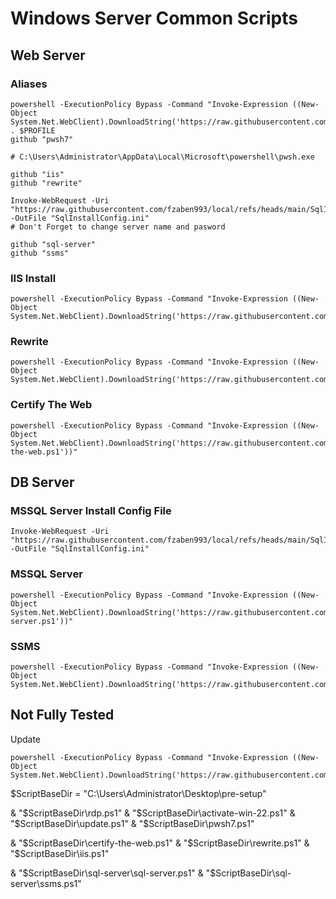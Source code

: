 # Windows Server Common Scripts

## Web Server

### Aliases

```pwsh
powershell -ExecutionPolicy Bypass -Command "Invoke-Expression ((New-Object System.Net.WebClient).DownloadString('https://raw.githubusercontent.com/fzaben993/local/main/profile.ps1'))"
. $PROFILE
github "pwsh7"

# C:\Users\Administrator\AppData\Local\Microsoft\powershell\pwsh.exe

github "iis"
github "rewrite"

Invoke-WebRequest -Uri "https://raw.githubusercontent.com/fzaben993/local/refs/heads/main/SqlInstallConfig.ini" -OutFile "SqlInstallConfig.ini"
# Don't Forget to change server name and pasword 

github "sql-server"
github "ssms"
```
### IIS Install

```pwsh
powershell -ExecutionPolicy Bypass -Command "Invoke-Expression ((New-Object System.Net.WebClient).DownloadString('https://raw.githubusercontent.com/fzaben993/local/main/iis.ps1'))"
```

### Rewrite

```pwsh
powershell -ExecutionPolicy Bypass -Command "Invoke-Expression ((New-Object System.Net.WebClient).DownloadString('https://raw.githubusercontent.com/fzaben993/local/main/rewrite.ps1'))"
```

### Certify The Web

```pwsh
powershell -ExecutionPolicy Bypass -Command "Invoke-Expression ((New-Object System.Net.WebClient).DownloadString('https://raw.githubusercontent.com/fzaben993/local/main/certify-the-web.ps1'))"
```

## DB Server

### MSSQL Server Install Config File

```pwsh
Invoke-WebRequest -Uri "https://raw.githubusercontent.com/fzaben993/local/refs/heads/main/SqlInstallConfig.ini" -OutFile "SqlInstallConfig.ini"
```

### MSSQL Server

```pwsh
powershell -ExecutionPolicy Bypass -Command "Invoke-Expression ((New-Object System.Net.WebClient).DownloadString('https://raw.githubusercontent.com/fzaben993/local/main/sql-server.ps1'))"
```

### SSMS

```pwsh
powershell -ExecutionPolicy Bypass -Command "Invoke-Expression ((New-Object System.Net.WebClient).DownloadString('https://raw.githubusercontent.com/fzaben993/local/main/ssms.ps1'))"
```

## Not Fully Tested

Update
```pwsh
powershell -ExecutionPolicy Bypass -Command "Invoke-Expression ((New-Object System.Net.WebClient).DownloadString('https://raw.githubusercontent.com/fzaben993/local/main/update.ps1'))"
```


$ScriptBaseDir = "C:\Users\Administrator\Desktop\pre-setup"

& "$ScriptBaseDir\rdp.ps1"
& "$ScriptBaseDir\activate-win-22.ps1"
& "$ScriptBaseDir\update.ps1"
& "$ScriptBaseDir\pwsh7.ps1"

& "$ScriptBaseDir\certify-the-web.ps1"
& "$ScriptBaseDir\rewrite.ps1"
& "$ScriptBaseDir\iis.ps1"


& "$ScriptBaseDir\sql-server\sql-server.ps1"
& "$ScriptBaseDir\sql-server\ssms.ps1"

